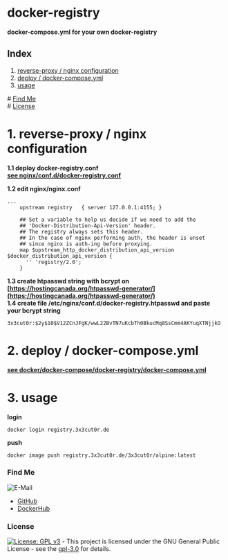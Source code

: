 # docker-registry

**docker-compose.yml for your own docker-registry**  

## Index

1. [reverse-proxy / nginx configuration](#reverse-proxy)  
2. [deploy / docker-compose.yml](#deploy)  
3. [usage](#usage)  

\# [Find Me](#findme)  
\# [License](#license)  

# 1. reverse-proxy / nginx configuration <a name="reverse-proxy"></a>  
**1.1 deploy docker-registry.conf**  
**[see nginx/conf.d/docker-registry.conf](https://github.com/3x3cut0r/vps/blob/main/nginx/conf.d/docker-registry.conf)**  

**1.2 edit nginx/nginx.conf**  
```shell
...
    upstream registry   { server 127.0.0.1:4155; }

    ## Set a variable to help us decide if we need to add the
    ## 'Docker-Distribution-Api-Version' header.
    ## The registry always sets this header.
    ## In the case of nginx performing auth, the header is unset
    ## since nginx is auth-ing before proxying.
    map $upstream_http_docker_distribution_api_version $docker_distribution_api_version {
      '' 'registry/2.0';
    }

```

**1.3 create htpasswd string with bcrypt on [https://hostingcanada.org/htpasswd-generator/](https://hostingcanada.org/htpasswd-generator/)**  
**1.4 create file /etc/nginx/conf.d/docker-registry.htpasswd and paste your bcrypt string**  
```shell
3x3cut0r:$2y$10$V12ZCnJFgK/wwL22BvTN7uKcbTh0BkucMq8SsCmm4AKYuqXTNjjkO

```

# 2. deploy / docker-compose.yml <a name="deploy"></a>  
**[see docker/docker-compose/docker-registry/docker-compose.yml](https://github.com/3x3cut0r/vps/blob/main/docker/docker-compose/docker-registry/docker-compose.yml)**  

# 3. usage <a name="usage"></a>  
**login**  
```shell
docker login registry.3x3cut0r.de

```
**push**  
```shell
docker image push registry.3x3cut0r.de/3x3cut0r/alpine:latest

```

### Find Me <a name="findme"></a>

![E-Mail](https://img.shields.io/badge/E--Mail-executor55%40gmx.de-red)
* [GitHub](https://github.com/3x3cut0r)
* [DockerHub](https://hub.docker.com/u/3x3cut0r)

### License <a name="license"></a>

[![License: GPL v3](https://img.shields.io/badge/License-GPLv3-blue.svg)](https://www.gnu.org/licenses/gpl-3.0) - This project is licensed under the GNU General Public License - see the [gpl-3.0](https://www.gnu.org/licenses/gpl-3.0.en.html) for details.
